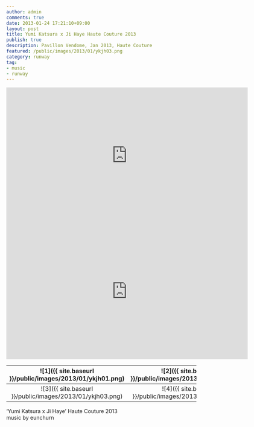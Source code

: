 ```yaml
---
author: admin
comments: true
date: 2013-01-24 17:21:10+09:00
layout: post
title: Yumi Katsura x Ji Haye Haute Couture 2013
publish: true
description: Pavillon Vendome, Jan 2013, Haute Couture
featured: /public/images/2013/01/ykjh03.png
category: runway
tag:
- music
- runway
---
```

<div class="videoWrapper">
<iframe src="https://player.vimeo.com/video/148250574" width="640" height="360" frameborder="0" webkitallowfullscreen mozallowfullscreen allowfullscreen></iframe>
</div>
<div class="videoWrapper">
<iframe src="https://player.vimeo.com/video/148251096" width="640" height="360" frameborder="0" webkitallowfullscreen mozallowfullscreen allowfullscreen></iframe>
</div>

| ![1]({{ site.baseurl }}/public/images/2013/01/ykjh01.png) | ![2]({{ site.baseurl }}/public/images/2013/01/ykjh02.png) |
| :----------------------------: | :------------------------------------: |
| ![3]({{ site.baseurl }}/public/images/2013/01/ykjh03.png) | ![4]({{ site.baseurl }}/public/images/2013/01/ykjh04.png) |

‘Yumi Katsura x Ji Haye’ Haute Couture 2013<br>
music by eunchurn